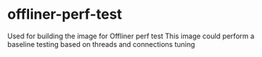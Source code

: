 # offliner-perf-test
Used for building the image for Offliner perf test
This image could perform a baseline testing based on threads and connections tuning
